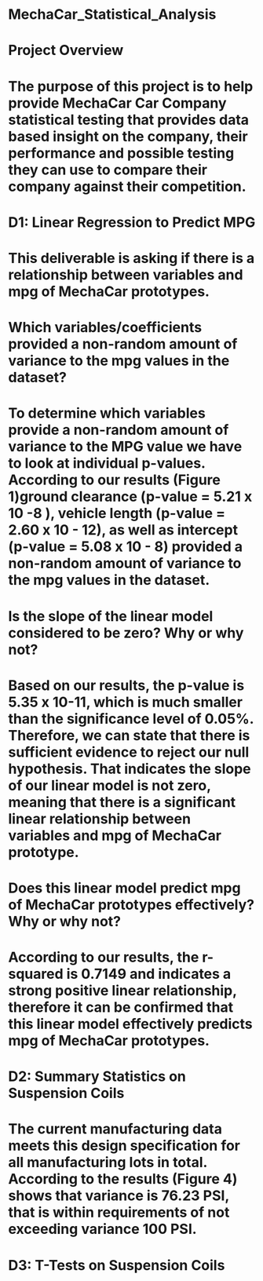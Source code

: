 # MechaCar_Statistical_Analysis

# Project Overview
# The purpose of this project is to help provide MechaCar Car Company statistical testing that provides data based insight on the company, their performance and possible testing they can use to compare their company against their competition.

# D1: Linear Regression to Predict MPG
# This deliverable is asking if there is a relationship between variables and mpg of MechaCar prototypes.
# Which variables/coefficients provided a non-random amount of variance to the mpg values in the dataset?
# To determine which variables provide a non-random amount of variance to the MPG value we have to look at individual p-values. According to our results (Figure 1)ground clearance (p-value = 5.21 x 10 -8 ), vehicle length (p-value = 2.60 x 10 - 12), as well as intercept (p-value = 5.08 x 10 - 8) provided a non-random amount of variance to the mpg values in the dataset. 

# Is the slope of the linear model considered to be zero? Why or why not?
# Based on our results, the p-value is 5.35 x 10-11, which is much smaller than the significance level of 0.05%. Therefore, we can state that there is sufficient evidence to reject our null hypothesis. That indicates the slope of our linear model is not zero, meaning that there is a significant linear relationship between variables and mpg of MechaCar prototype.

# Does this linear model predict mpg of MechaCar prototypes effectively? Why or why not?
# According to our results, the  r-squared is 0.7149 and indicates a strong positive linear relationship, therefore it can be confirmed that this linear model effectively predicts mpg of MechaCar prototypes.

# D2: Summary Statistics on Suspension Coils

# The current manufacturing data meets this design specification for all manufacturing lots in total. According to the results (Figure 4) shows that variance is 76.23 PSI, that is within requirements of not exceeding variance 100 PSI.

# D3: T-Tests on Suspension Coils


